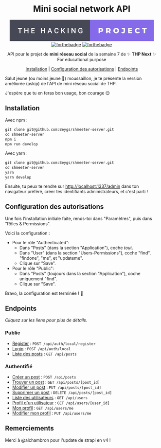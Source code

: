 <div align="center">

# Mini social network API

[![THP Badge](https://raw.githubusercontent.com/Beygs/Beygs/main/assets/the-hacking-project-badge.svg)](https://www.thehackingproject.org/)
[![forthebadge](https://forthebadge.com/images/badges/built-with-love.svg)](https://forthebadge.com)
[![forthebadge](https://forthebadge.com/images/badges/powered-by-black-magic.svg)](https://forthebadge.com)

API pour le projet de **mini réseau social** de la semaine 7 de ✨ **THP Next** ✨<br/>
For educational purpose
  
[Installation](#installation) | 
[Configuration des autorisations](#configuration-des-autorisations) | 
[Endpoints](#endpoints)<br/>

</div>

Salut jeune (ou moins jeune 👴) moussaillon, je te présente la version améliorée (askip) de l'API de mini réseau social de THP.

J'espère que tu en feras bon usage, bon courage 😉

## Installation

Avec npm :
```shell
git clone git@github.com:Beygs/shmeeter-server.git
cd shmeeter-server
npm i
npm run develop
```

Avec yarn :
```shell
git clone git@github.com:Beygs/shmeeter-server.git
cd shmeeter-server
yarn
yarn develop
```

Ensuite, tu peux te rendre sur [http://localhost:1337/admin](http://localhost:1337/admin) dans ton navigateur préféré, créer tes identifiants administrateurs, et c'est parti !

## Configuration des autorisations

Une fois l'installation initiale faite, rends-toi dans "Paramètres", puis dans "Rôles & Permissions".

Voici la configuration :

- Pour le rôle "Authenticated":
  - Dans "Posts" (dans la section "Application"), coche *tout*.
  - Dans "User" (dans la section "Users-Permissions"), coche "find", "findone", "me", et "updateme".
  - Clique sur "Save".
- Pour le rôle "Public":
  - Dans "Posts" (toujours dans la section "Application"), coche uniquement "find".
  - Clique sur "Save".

Bravo, la configuration est terminée ! 🎉

## Endpoints

*Cliquez sur les liens pour plus de détails.*

### Public

- [Register](./docs/register.md)&nbsp;: `POST /api/auth/local/register`<br/>
- [Login](./docs/login.md)&nbsp;: `POST /api/auth/local`<br/>
- [Liste des posts](./docs/posts/get.md)&nbsp;: `GET /api/posts`<br/>

### Authentifié

- [Créer un post](./docs/posts/post.md)&nbsp;: `POST /api/posts`<br/>
- [Trouver un post](./docs/posts/post_id/get.md)&nbsp;: `GET /api/posts/[post_id]`
- [Modifier un post](./docs/posts.md/post_id/put.md)&nbsp;: `PUT /api/posts/[post_id]`
- [Supprimer un post](./docs/posts/post_id/delete.md)&nbsp;: `DELETE /api/posts/[post_id]`
- [Liste des utilisateurs](./docs/users/get.md)&nbsp;: `GET /api/users`
- [Profil d'un utilisateur](./docs/users/user_id/get.md)&nbsp;: `GET /api/users/[user_id]`
- [Mon profil](./docs/users/me/get.md)&nbsp;: `GET /api/users/me`
- [Modifier mon profil](./docs/users/me/put.md)&nbsp;: `PUT /api/users/me`

## Remerciements

Merci à @alchambron pour l'update de strapi en v4 !
